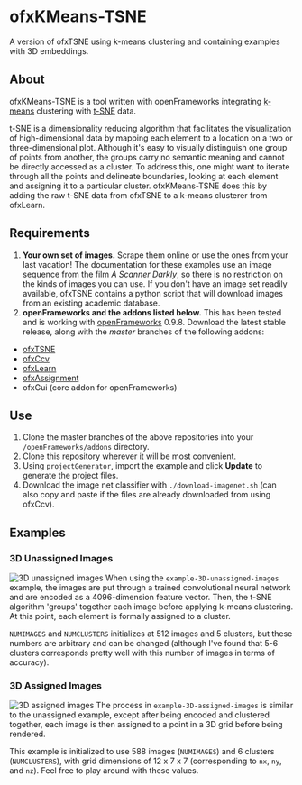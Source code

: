 # ofxKMeans-TSNE
A version of ofxTSNE using k-means clustering and containing examples with 3D embeddings.

## About
ofxKMeans-TSNE is a tool written with openFrameworks integrating [k-means](https://projecteuclid.org/download/pdf_1/euclid.bsmsp/1200512992 "Some Methods for classification and Analysis of Multivariate Observations") clustering with [t-SNE](https://lvdmaaten.github.io/publications/papers/JMLR_2008.pdf "Visualizing Data using t-SNE") data.

t-SNE is a dimensionality reducing algorithm that facilitates the visualization of high-dimensional data by mapping each element to a location on a two or three-dimensional plot. Although it's easy to visually distinguish one group of points from another, the groups carry no semantic meaning and cannot be directly accessed as a cluster. To address this, one might want to iterate through all the points and delineate boundaries, looking at each element and assigning it to a particular cluster. ofxKMeans-TSNE does this by adding the raw t-SNE data from ofxTSNE to a k-means clusterer from ofxLearn.

## Requirements
1) **Your own set of images.** Scrape them online or use the ones from your last vacation! The documentation for these examples use an image sequence from the film *A Scanner Darkly*, so there is no restriction on the kinds of images you can use. If you don't have an image set readily available, ofxTSNE contains a python script that will download images from an existing academic database.
2) **openFrameworks and the addons listed below.** This has been tested and is working with [openFrameworks](https://openframeworks.cc/download "openFrameworks") 0.9.8. Download the latest stable release, along with the *master* branches of the following addons:
* [ofxTSNE](https://github.com/genekogan/ofxTSNE "ofxTSNE")
* [ofxCcv](https://github.com/kylemcdonald/ofxCcv "ofxCcv")
* [ofxLearn](https://github.com/genekogan/ofxLearn "ofxLearn")
* [ofxAssignment](https://github.com/kylemcdonald/ofxAssignment "ofxAssignment")
* ofxGui (core addon for openFrameworks)

## Use
1) Clone the master branches of the above repositories into your `/openFrameworks/addons` directory.
2) Clone this repository wherever it will be most convenient.
3) Using `projectGenerator`, import the example and click **Update** to generate the project files.
4) Download the image net classifier with `./download-imagenet.sh` (can also copy and paste if the files are already downloaded from using ofxCcv).

## Examples
### 3D Unassigned Images
![3D unassigned images](https://github.com/tespin/ofxKMeans-TSNE/blob/master/documentation-images/3d-unassigned-images/3d-unassigned-images-01.png)
When using the `example-3D-unassigned-images` example, the images are put through a trained convolutional neural network and are encoded as a 4096-dimension feature vector. Then, the t-SNE algorithm 'groups' together each image before applying k-means clustering. At this point, each element is formally assigned to a cluster.

`NUMIMAGES` and `NUMCLUSTERS` initializes at 512 images and 5 clusters, but these numbers are arbitrary and can be changed (although I've found that 5-6 clusters corresponds pretty well with this number of images in terms of accuracy).

### 3D Assigned Images
![3D assigned images](https://github.com/tespin/ofxKMeans-TSNE/blob/master/documentation-images/3d-assigned-images/3d-assigned-images-01.png)
The process in `example-3D-assigned-images` is similar to the unassigned example, except after being encoded and clustered together, each image is then assigned to a point in a 3D grid before being rendered.

This example is initialized to use 588 images (`NUMIMAGES`) and 6 clusters (`NUMCLUSTERS`), with grid dimensions of 12 x 7 x 7 (corresponding to `nx`, `ny`, and `nz`). Feel free to play around with these values. 

